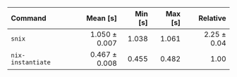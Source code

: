 | Command | Mean [s] | Min [s] | Max [s] | Relative |
|:---|---:|---:|---:|---:|
| `snix` | 1.050 ± 0.007 | 1.038 | 1.061 | 2.25 ± 0.04 |
| `nix-instantiate` | 0.467 ± 0.008 | 0.455 | 0.482 | 1.00 |
